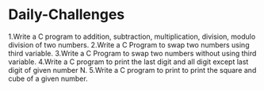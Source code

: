 # Daily-Challenges

1.Write a C program to addition, subtraction, multiplication, division, modulo division of two numbers.
2.Write a C Program to swap two numbers using third variable.
3.Write a C Program to swap two numbers without using third variable.
4.Write a C program to print the last digit and all digit except last digit of given number N.
5.Write a C program to print to print the square and cube of a given number.
